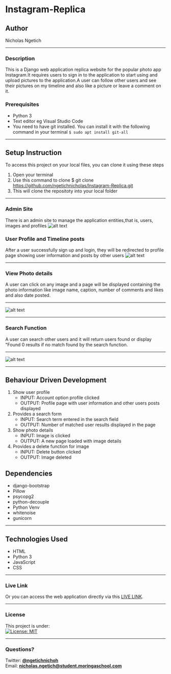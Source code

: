 # Instagram-Replica
## Author
Nicholas Ngetich
*****
### Description
This is a Django web application replica website for the popular photo app Instagram.It requires users to sign in to the application to start using and upload pictures to the application.A user can follow other users and see their pictures on my timeline and also like a picture or leave a comment on it.

### Prerequisites
* Python 3
* Text editor eg Visual Studio Code
* You need to have git installed. You can install it with the following command in your terminal
`$ sudo apt install git-all`
*****
## Setup Instruction
To access this project on your local files, you can clone it using these steps
1. Open your terminal
1. Use this command to clone $ git clone https://github.com/ngetichnicholas/Instagram-Replica.git
1. This will clone the repositoty into your local folder
*****
### Admin Site
There is an admin site to manage the application entities,that is,  users, images and profiles
![alt text](https://res.cloudinary.com/dbos9xidr/image/upload/v1626157955/Screenshot_from_2021-07-13_09-31-59_mdnl20.png)
### User Profile and Timeline posts
After a user successfully sign up and login, they will be redirected to profile page showing user information and posts by other users
![alt text](https://res.cloudinary.com/dbos9xidr/image/upload/v1626157017/screencapture-nick-instagram-herokuapp-accounts-profile-2021-07-13-09_09_20_rhwfbf.png)
*****
### View Photo details
A user can click on any image and a page will be displayed containing the photo information like image name, caption, number of comments and likes and also date posted.  
*****
![alt text](https://res.cloudinary.com/dbos9xidr/image/upload/v1626157362/screencapture-nick-instagram-herokuapp-photo-10-2021-07-13-09_10_58_ktsjzu.png)
*****
### Search Function
A user can search other users and it will return users found or display "Found 0 results if no match found by the search function.
*****
![alt text](https://res.cloudinary.com/dbos9xidr/image/upload/v1626157535/screencapture-127-0-0-1-8000-search-2021-07-13-09_25_11_d1wgdy.png)
*****
## Behaviour Driven Development
1. Show user profile 
   - INPUT: Account option profile clicked
   - OUTPUT: Profile page with user information and other users posts displayed
1. Provides a search form
   - INPUT: Search term entered in the search field
   - OUTPUT: Number of matched user results displayed in the page
1. Show photo details
   - INPUT: Image is clicked
   - OUTPUT: A new page loaded with image details
1. Provides a delete function for image
   - INPUT: Delete button clicked
   - OUTPUT: Image deleted
## Dependencies
* django-bootstrap
* Pillow
* psycopg2
* python-decouple
* Python Venv
* whitenoise
* gunicorn
*****
## Technologies Used
* HTML
* Python 3
* JavaScript
* CSS
******
### Live Link
Or you can access the web application directly via this [LIVE LINK]().
*****
### License
This project is under:  
[![License: MIT](https://img.shields.io/badge/License-MIT-yellow.svg)](/LICENSE)
*****
### Questions?
Twitter: **[@ngetichnichoh](https://twitter.com/ngetichnichoh)**  
Email: **[nicholas.ngetich@student.moringaschool.com](mailto:nicholas.ngetich@student.moringaschool.com)**